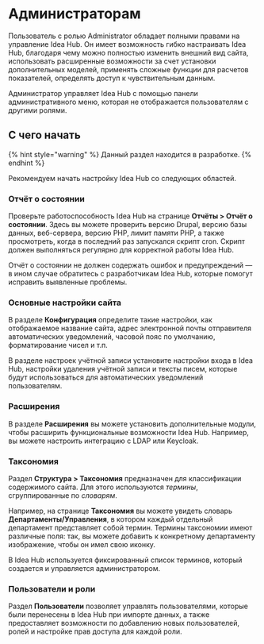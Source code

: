 # Администраторам

Пользователь с ролью Administrator обладает полными правами на управление Idea Hub. Он имеет возможность гибко настраивать Idea Hub, благодаря чему можно полностью изменить внешний вид сайта, использовать расширенные возможности за счет установки дополнительных моделей, применять сложные функции для расчетов показателей, определять доступ к чувствительным данным.

Администратор управляет Idea Hub с помощью панели административного меню, которая не отображается пользователям с другими ролями.

## С чего начать

{% hint style="warning" %}
Данный раздел находится в разработке.
{% endhint %}

Рекомендуем начать настройку Idea Hub со следующих областей.

### Отчёт о состоянии

Проверьте работоспособность Idea Hub на странице **Отчёты > Отчёт о состоянии**. Здесь вы можете проверить версию Drupal, версию базы данных, веб-сервера, версию PHP, лимит памяти PHP, а также просмотреть, когда в последний раз запускался скрипт cron. Скрипт должен выполняться регулярно для корректной работы Idea Hub. 

Отчёт о состоянии не должен содержать ошибок и предупреждений — в ином случае обратитесь с разработчикам Idea Hub, которые помогут исправить выявленные проблемы. 

### Основные настройки сайта

В разделе **Конфигурация** определите такие настройки, как отображаемое название сайта, адрес электронной почты отправителя автоматических уведомлений, часовой пояс по умолчанию, форматирование чисел и т.п.

В разделе настроек учётной записи установите настройки входа в Idea Hub, настройки удаления учётной записи и тексты писем, которые будут использоваться для автоматических уведомлений пользователям.

### Расширения 

В разделе **Расширения** вы можете установить дополнительные модули, чтобы расширить функциональные возможности Idea Hub. Например, вы можете настроить интеграцию с LDAP или Keycloak.

### Таксономия

Раздел **Структура > Таксономия** предназначен для классификации содержимого сайта. Для этого используются *термины*, сгруппированные по *словарям*. 

Например, на странице **Таксономия** вы можете увидеть словарь **Департаменты/Управления**, в котором каждый отдельный департамент представляет собой термин. Термины таксономии имеют различные поля: так, вы можете добавить к конкретному департаменту изображение, чтобы он имел свою иконку.

В Idea Hub используется фиксированный список терминов, который создается и управляется администратором.


### Пользователи и роли 

Раздел **Пользователи** позволяет управлять пользователями, которые были перенесены в Idea Hub при импорте данных, а также предоставляет возможности по добавлению новых пользователей, ролей и настройке прав доступа для каждой роли.




